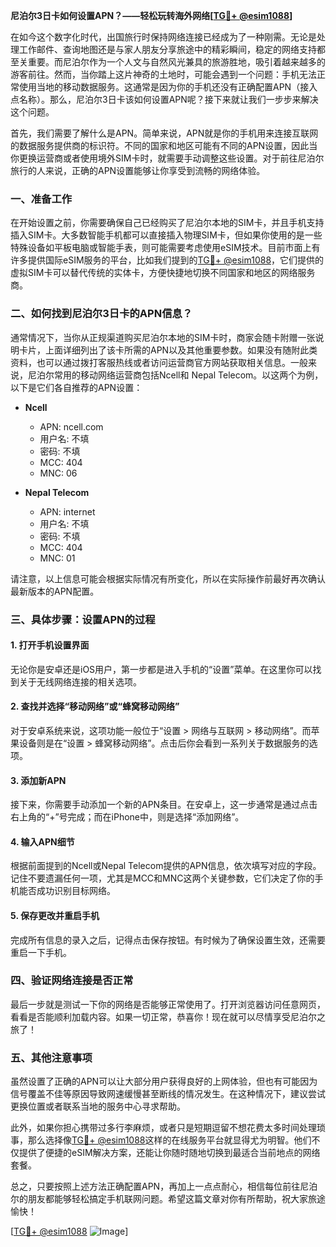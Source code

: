**尼泊尔3日卡如何设置APN？——轻松玩转海外网络[[TG💪+ @esim1088](https://t.me/s/esim1088)]**

在如今这个数字化时代，出国旅行时保持网络连接已经成为了一种刚需。无论是处理工作邮件、查询地图还是与家人朋友分享旅途中的精彩瞬间，稳定的网络支持都至关重要。而尼泊尔作为一个人文与自然风光兼具的旅游胜地，吸引着越来越多的游客前往。然而，当你踏上这片神奇的土地时，可能会遇到一个问题：手机无法正常使用当地的移动数据服务。这通常是因为你的手机还没有正确配置APN（接入点名称）。那么，尼泊尔3日卡该如何设置APN呢？接下来就让我们一步步来解决这个问题。

首先，我们需要了解什么是APN。简单来说，APN就是你的手机用来连接互联网的数据服务提供商的标识符。不同的国家和地区可能有不同的APN设置，因此当你更换运营商或者使用境外SIM卡时，就需要手动调整这些设置。对于前往尼泊尔旅行的人来说，正确的APN设置能够让你享受到流畅的网络体验。

### 一、准备工作

在开始设置之前，你需要确保自己已经购买了尼泊尔本地的SIM卡，并且手机支持插入SIM卡。大多数智能手机都可以直接插入物理SIM卡，但如果你使用的是一些特殊设备如平板电脑或智能手表，则可能需要考虑使用eSIM技术。目前市面上有许多提供国际eSIM服务的平台，比如我们提到的[TG💪+ @esim1088](https://t.me/s/esim1088)，它们提供的虚拟SIM卡可以替代传统的实体卡，方便快捷地切换不同国家和地区的网络服务商。

### 二、如何找到尼泊尔3日卡的APN信息？

通常情况下，当你从正规渠道购买尼泊尔本地的SIM卡时，商家会随卡附赠一张说明卡片，上面详细列出了该卡所需的APN以及其他重要参数。如果没有随附此类资料，也可以通过拨打客服热线或者访问运营商官方网站获取相关信息。一般来说，尼泊尔常用的移动网络运营商包括Ncell和 Nepal Telecom。以这两个为例，以下是它们各自推荐的APN设置：

- **Ncell**
  - APN: ncell.com
  - 用户名: 不填
  - 密码: 不填
  - MCC: 404
  - MNC: 06

- **Nepal Telecom**
  - APN: internet
  - 用户名: 不填
  - 密码: 不填
  - MCC: 404
  - MNC: 01

请注意，以上信息可能会根据实际情况有所变化，所以在实际操作前最好再次确认最新版本的APN配置。

### 三、具体步骤：设置APN的过程

#### 1. 打开手机设置界面
无论你是安卓还是iOS用户，第一步都是进入手机的“设置”菜单。在这里你可以找到关于无线网络连接的相关选项。

#### 2. 查找并选择“移动网络”或“蜂窝移动网络”
对于安卓系统来说，这项功能一般位于“设置 > 网络与互联网 > 移动网络”。而苹果设备则是在“设置 > 蜂窝移动网络”。点击后你会看到一系列关于数据服务的选项。

#### 3. 添加新APN
接下来，你需要手动添加一个新的APN条目。在安卓上，这一步通常是通过点击右上角的“+”号完成；而在iPhone中，则是选择“添加网络”。

#### 4. 输入APN细节
根据前面提到的Ncell或Nepal Telecom提供的APN信息，依次填写对应的字段。记住不要遗漏任何一项，尤其是MCC和MNC这两个关键参数，它们决定了你的手机能否成功识别目标网络。

#### 5. 保存更改并重启手机
完成所有信息的录入之后，记得点击保存按钮。有时候为了确保设置生效，还需要重启一下手机。

### 四、验证网络连接是否正常
最后一步就是测试一下你的网络是否能够正常使用了。打开浏览器访问任意网页，看看是否能顺利加载内容。如果一切正常，恭喜你！现在就可以尽情享受尼泊尔之旅了！

### 五、其他注意事项

虽然设置了正确的APN可以让大部分用户获得良好的上网体验，但也有可能因为信号覆盖不佳等原因导致网速缓慢甚至断线的情况发生。在这种情况下，建议尝试更换位置或者联系当地的服务中心寻求帮助。

此外，如果你担心携带过多行李麻烦，或者只是短期逗留不想花费太多时间处理琐事，那么选择像[TG💪+ @esim1088](https://t.me/s/esim1088)这样的在线服务平台就显得尤为明智。他们不仅提供了便捷的eSIM解决方案，还能让你随时随地切换到最适合当前地点的网络套餐。

总之，只要按照上述方法正确配置APN，再加上一点点耐心，相信每位前往尼泊尔的朋友都能够轻松搞定手机联网问题。希望这篇文章对你有所帮助，祝大家旅途愉快！

[[TG💪+ @esim1088](https://t.me/s/esim1088) ![Image](https://i.postimg.cc/4NQfJmqS/Snipaste-2025-05-13-00-14-12.png)]